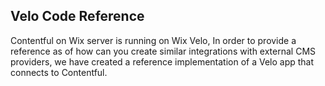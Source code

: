 ## Velo Code Reference
Contentful on Wix server is running on Wix Velo,
In order to provide a reference as of how can you create similar integrations with external CMS providers, we have created a reference implementation of a Velo app that connects to Contentful.
